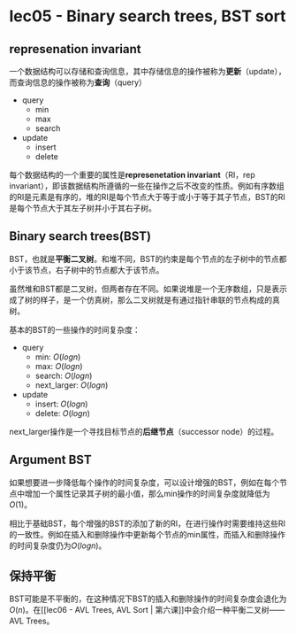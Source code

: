 # lec05 - Binary search trees, BST sort
## represenation invariant
一个数据结构可以存储和查询信息，其中存储信息的操作被称为**更新**（update），而查询信息的操作被称为**查询**（query）

- query
	- min
	- max
	- search
- update
	- insert
	- delete

每个数据结构的一个重要的属性是**represenetation invariant**（RI，rep invariant），即该数据结构所遵循的一些在操作之后不改变的性质。例如有序数组的RI是元素是有序的，堆的RI是每个节点大于等于或小于等于其子节点，BST的RI是每个节点大于其左子树并小于其右子树。

## Binary search trees(BST)
BST，也就是**平衡二叉树**。和堆不同，BST的约束是每个节点的左子树中的节点都小于该节点，右子树中的节点都大于该节点。

虽然堆和BST都是二叉树，但两者存在不同。如果说堆是一个无序数组，只是表示成了树的样子，是一个仿真树，那么二叉树就是有通过指针串联的节点构成的真树。

基本的BST的一些操作的时间复杂度：
- query
	- min: $O(logn)$
	- max: $O(logn)$
	- search: $O(logn)$
	- next_larger: $O(logn)$
- update
	- insert: $O(logn)$
	- delete: $O(logn)$

next_larger操作是一个寻找目标节点的**后继节点**（successor node）的过程。
## Argument BST
如果想要进一步降低每个操作的时间复杂度，可以设计增强的BST，例如在每个节点中增加一个属性记录其子树的最小值，那么min操作的时间复杂度就降低为$O(1)$。

相比于基础BST，每个增强的BST的添加了新的RI，在进行操作时需要维持这些RI的一致性。例如在插入和删除操作中更新每个节点的min属性，而插入和删除操作的时间复杂度仍为$O(logn)$。
## 保持平衡
BST可能是不平衡的，在这种情况下BST的插入和删除操作的时间复杂度会退化为$O(n)$。在[[lec06 - AVL Trees, AVL Sort | 第六课]]中会介绍一种平衡二叉树——AVL Trees。